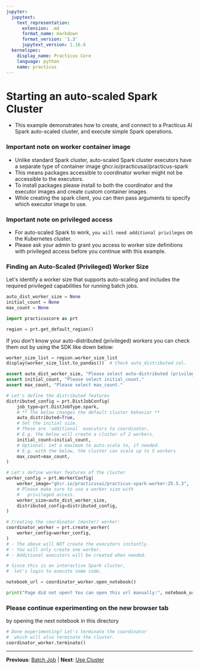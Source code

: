 ```yaml
---
jupyter:
  jupytext:
    text_representation:
      extension: .md
      format_name: markdown
      format_version: '1.3'
      jupytext_version: 1.16.6
  kernelspec:
    display_name: Practicus Core
    language: python
    name: practicus
---
```


# Starting an auto-scaled Spark Cluster

- This example demonstrates how to create, and connect to a Practicus AI Spark auto-scaled cluster, and execute simple Spark operations. 

### Important note on worker container image

- Unlike standard Spark cluster, auto-scaled Spark cluster executors have a separate type of container image ghcr.io/practicusai/practicus-spark
- This means packages accessible to coordinator worker might not be accessible to the executors.
- To install packages please install to both the coordinator and the executor images and create custom container images.
- While creating the spark client, you can then pass arguments to specify which executor image to use.

### Important note on privileged access

- For auto-scaled Spark to work, `you will need additional privileges` on the Kubernetes cluster.
- Please ask your admin to grant you access to worker size definitions with privileged access before you continue with this example.

### Finding an Auto-Scaled (Privileged) Worker Size

Let's identify a worker size that supports auto-scaling and includes the required privileged capabilities for running batch jobs.

```python
auto_dist_worker_size = None
initial_count = None
max_count = None
```

```python
import practicuscore as prt

region = prt.get_default_region()
```

If you don't know your auto-distributed (privileged) workers you can check them out by using the SDK like down below:

```python
worker_size_list = region.worker_size_list
display(worker_size_list.to_pandas())  # Check auto_distributed col.
```

```python
assert auto_dist_worker_size, "Please select auto-distributed (privileged) worker size."
assert initial_count, "Please select initial_count."
assert max_count, "Please select max_count."
```

```python
# Let's define the distributed features
distributed_config = prt.DistJobConfig(
    job_type=prt.DistJobType.spark,
    # ** The below changes the default cluster behavior **
    auto_distributed=True,
    # Set the initial size.
    # These are 'additional` executors to coordinator,
    # E.g. the below will create a cluster of 2 workers.
    initial_count=initial_count,
    # Optional: set a maximum to auto-scale to, if needed.
    # E.g. with the below, the cluster can scale up to 5 workers
    max_count=max_count,
)

# Let's define worker features of the cluster
worker_config = prt.WorkerConfig(
    worker_image="ghcr.io/practicusai/practicus-spark-worker:25.5.3",
    # Please make sure to use a worker size with
    #   privileged access.
    worker_size=auto_dist_worker_size,
    distributed_config=distributed_config,
)

# Creating the coordinator (master) worker:
coordinator_worker = prt.create_worker(
    worker_config=worker_config,
)
# - The above will NOT create the executors instantly.
# - You will only create one worker.
# - Additional executors will be created when needed.
```

```python
# Since this is an interactive Spark cluster,
#  let's login to execute some code.

notebook_url = coordinator_worker.open_notebook()

print("Page did not open? You can open this url manually:", notebook_url)
```

### Please continue experimenting on the new browser tab
by opening the next notebook in this directory

```python
# Done experimenting? Let's terminate the coordinator
#  which will also terminate the cluster.
coordinator_worker.terminate()
```


---

**Previous**: [Batch Job](../../batch-job/batch-job.md) | **Next**: [Use Cluster](use-cluster.md)
